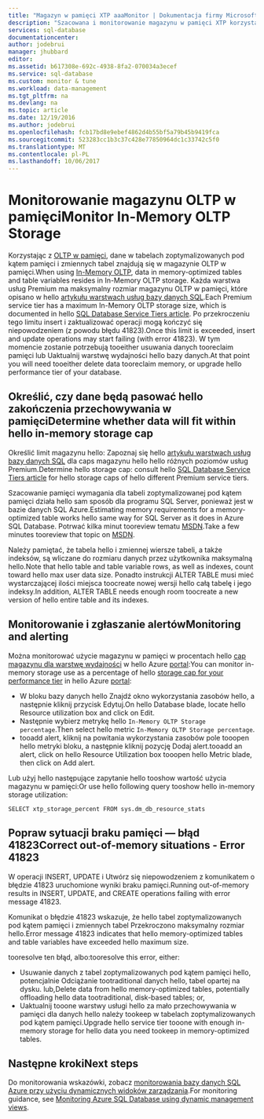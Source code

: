 ```yaml
---
title: "Magazyn w pamięci XTP aaaMonitor | Dokumentacja firmy Microsoft"
description: "Szacowana i monitorowanie magazynu w pamięci XTP korzystać, pojemności; Napraw błąd pojemności 41823"
services: sql-database
documentationcenter: 
author: jodebrui
manager: jhubbard
editor: 
ms.assetid: b617308e-692c-4938-8fa2-070034a3ecef
ms.service: sql-database
ms.custom: monitor & tune
ms.workload: data-management
ms.tgt_pltfrm: na
ms.devlang: na
ms.topic: article
ms.date: 12/19/2016
ms.author: jodebrui
ms.openlocfilehash: fcb17bd8e9ebef4862d4b55bf5a79b45b9419fca
ms.sourcegitcommit: 523283cc1b3c37c428e77850964dc1c33742c5f0
ms.translationtype: MT
ms.contentlocale: pl-PL
ms.lasthandoff: 10/06/2017
---
```

# <a name="monitor-in-memory-oltp-storage"></a><span data-ttu-id="3a3a5-103">Monitorowanie magazynu OLTP w pamięci</span><span class="sxs-lookup"><span data-stu-id="3a3a5-103">Monitor In-Memory OLTP Storage</span></span>
<span data-ttu-id="3a3a5-104">Korzystając z [OLTP w pamięci](sql-database-in-memory.md), dane w tabelach zoptymalizowanych pod kątem pamięci i zmiennych tabel znajdują się w magazynie OLTP w pamięci.</span><span class="sxs-lookup"><span data-stu-id="3a3a5-104">When using [In-Memory OLTP](sql-database-in-memory.md), data in memory-optimized tables and table variables resides in In-Memory OLTP storage.</span></span> <span data-ttu-id="3a3a5-105">Każda warstwa usług Premium ma maksymalny rozmiar magazynu OLTP w pamięci, które opisano w hello [artykułu warstwach usług bazy danych SQL](sql-database-service-tiers.md#single-database-service-tiers-and-performance-levels).</span><span class="sxs-lookup"><span data-stu-id="3a3a5-105">Each Premium service tier has a maximum In-Memory OLTP storage size, which is documented in hello [SQL Database Service Tiers article](sql-database-service-tiers.md#single-database-service-tiers-and-performance-levels).</span></span> <span data-ttu-id="3a3a5-106">Po przekroczeniu tego limitu insert i zaktualizować operacji mogą kończyć się niepowodzeniem (z powodu błędu 41823).</span><span class="sxs-lookup"><span data-stu-id="3a3a5-106">Once this limit is exceeded, insert and update operations may start failing (with error 41823).</span></span> <span data-ttu-id="3a3a5-107">W tym momencie zostanie potrzebują tooeither usuwania danych tooreclaim pamięci lub Uaktualnij warstwę wydajności hello bazy danych.</span><span class="sxs-lookup"><span data-stu-id="3a3a5-107">At that point you will need tooeither delete data tooreclaim memory, or upgrade hello performance tier of your database.</span></span>

## <a name="determine-whether-data-will-fit-within-hello-in-memory-storage-cap"></a><span data-ttu-id="3a3a5-108">Określić, czy dane będą pasować hello zakończenia przechowywania w pamięci</span><span class="sxs-lookup"><span data-stu-id="3a3a5-108">Determine whether data will fit within hello in-memory storage cap</span></span>
<span data-ttu-id="3a3a5-109">Określić limit magazynu hello: Zapoznaj się hello [artykułu warstwach usług bazy danych SQL](sql-database-service-tiers.md#single-database-service-tiers-and-performance-levels) dla caps magazynu hello hello różnych poziomów usług Premium.</span><span class="sxs-lookup"><span data-stu-id="3a3a5-109">Determine hello storage cap: consult hello [SQL Database Service Tiers article](sql-database-service-tiers.md#single-database-service-tiers-and-performance-levels) for hello storage caps of hello different Premium service tiers.</span></span>

<span data-ttu-id="3a3a5-110">Szacowanie pamięci wymagania dla tabeli zoptymalizowanej pod kątem pamięci działa hello sam sposób dla programu SQL Server, ponieważ jest w bazie danych SQL Azure.</span><span class="sxs-lookup"><span data-stu-id="3a3a5-110">Estimating memory requirements for a memory-optimized table works hello same way for SQL Server as it does in Azure SQL Database.</span></span> <span data-ttu-id="3a3a5-111">Potrwać kilka minut tooreview tematu [MSDN](https://msdn.microsoft.com/library/dn282389.aspx).</span><span class="sxs-lookup"><span data-stu-id="3a3a5-111">Take a few minutes tooreview that topic on [MSDN](https://msdn.microsoft.com/library/dn282389.aspx).</span></span>

<span data-ttu-id="3a3a5-112">Należy pamiętać, że tabela hello i zmiennej wiersze tabeli, a także indeksów, są wliczane do rozmiaru danych przez użytkownika maksymalną hello.</span><span class="sxs-lookup"><span data-stu-id="3a3a5-112">Note that hello table and table variable rows, as well as indexes, count toward hello max user data size.</span></span> <span data-ttu-id="3a3a5-113">Ponadto instrukcji ALTER TABLE musi mieć wystarczającej ilości miejsca toocreate nowej wersji hello całą tabelę i jego indeksy.</span><span class="sxs-lookup"><span data-stu-id="3a3a5-113">In addition, ALTER TABLE needs enough room toocreate a new version of hello entire table and its indexes.</span></span>

## <a name="monitoring-and-alerting"></a><span data-ttu-id="3a3a5-114">Monitorowanie i zgłaszanie alertów</span><span class="sxs-lookup"><span data-stu-id="3a3a5-114">Monitoring and alerting</span></span>
<span data-ttu-id="3a3a5-115">Można monitorować użycie magazynu w pamięci w procentach hello [cap magazynu dla warstwę wydajności](sql-database-service-tiers.md#single-database-service-tiers-and-performance-levels) w hello Azure [portal](https://portal.azure.com/):</span><span class="sxs-lookup"><span data-stu-id="3a3a5-115">You can monitor in-memory storage use as a percentage of hello [storage cap for your performance tier](sql-database-service-tiers.md#single-database-service-tiers-and-performance-levels) in hello Azure [portal](https://portal.azure.com/):</span></span> 

* <span data-ttu-id="3a3a5-116">W bloku bazy danych hello Znajdź okno wykorzystania zasobów hello, a następnie kliknij przycisk Edytuj.</span><span class="sxs-lookup"><span data-stu-id="3a3a5-116">On hello Database blade, locate hello Resource utilization box and click on Edit.</span></span>
* <span data-ttu-id="3a3a5-117">Następnie wybierz metrykę hello `In-Memory OLTP Storage percentage`.</span><span class="sxs-lookup"><span data-stu-id="3a3a5-117">Then select hello metric `In-Memory OLTP Storage percentage`.</span></span>
* <span data-ttu-id="3a3a5-118">tooadd alert, kliknij na powitania wykorzystania zasobów pole tooopen hello metryki bloku, a następnie kliknij pozycję Dodaj alert.</span><span class="sxs-lookup"><span data-stu-id="3a3a5-118">tooadd an alert, click on hello Resource Utilization box tooopen hello Metric blade, then click on Add alert.</span></span>

<span data-ttu-id="3a3a5-119">Lub użyj hello następujące zapytanie hello tooshow wartość użycia magazynu w pamięci:</span><span class="sxs-lookup"><span data-stu-id="3a3a5-119">Or use hello following query tooshow hello in-memory storage utilization:</span></span>

    SELECT xtp_storage_percent FROM sys.dm_db_resource_stats


## <a name="correct-out-of-memory-situations---error-41823"></a><span data-ttu-id="3a3a5-120">Popraw sytuacji braku pamięci — błąd 41823</span><span class="sxs-lookup"><span data-stu-id="3a3a5-120">Correct out-of-memory situations - Error 41823</span></span>
<span data-ttu-id="3a3a5-121">W operacji INSERT, UPDATE i Utwórz się niepowodzeniem z komunikatem o błędzie 41823 uruchomione wyniki braku pamięci.</span><span class="sxs-lookup"><span data-stu-id="3a3a5-121">Running out-of-memory results in INSERT, UPDATE, and CREATE operations failing with error message 41823.</span></span>

<span data-ttu-id="3a3a5-122">Komunikat o błędzie 41823 wskazuje, że hello tabel zoptymalizowanych pod kątem pamięci i zmiennych tabel Przekroczono maksymalny rozmiar hello.</span><span class="sxs-lookup"><span data-stu-id="3a3a5-122">Error message 41823 indicates that hello memory-optimized tables and table variables have exceeded hello maximum size.</span></span>

<span data-ttu-id="3a3a5-123">tooresolve ten błąd, albo:</span><span class="sxs-lookup"><span data-stu-id="3a3a5-123">tooresolve this error, either:</span></span>

* <span data-ttu-id="3a3a5-124">Usuwanie danych z tabel zoptymalizowanych pod kątem pamięci hello, potencjalnie Odciążanie tootraditional danych hello, tabel opartej na dysku. lub,</span><span class="sxs-lookup"><span data-stu-id="3a3a5-124">Delete data from hello memory-optimized tables, potentially offloading hello data tootraditional, disk-based tables; or,</span></span>
* <span data-ttu-id="3a3a5-125">Uaktualnij tooone warstwy usługi hello za mało przechowywania w pamięci dla danych hello należy tookeep w tabelach zoptymalizowanych pod kątem pamięci.</span><span class="sxs-lookup"><span data-stu-id="3a3a5-125">Upgrade hello service tier tooone with enough in-memory storage for hello data you need tookeep in memory-optimized tables.</span></span>

## <a name="next-steps"></a><span data-ttu-id="3a3a5-126">Następne kroki</span><span class="sxs-lookup"><span data-stu-id="3a3a5-126">Next steps</span></span>
<span data-ttu-id="3a3a5-127">Do monitorowania wskazówki, zobacz [monitorowania bazy danych SQL Azure przy użyciu dynamicznych widoków zarządzania](sql-database-monitoring-with-dmvs.md).</span><span class="sxs-lookup"><span data-stu-id="3a3a5-127">For monitoring guidance, see [Monitoring Azure SQL Database using dynamic management views](sql-database-monitoring-with-dmvs.md).</span></span>
